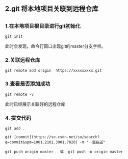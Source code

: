 ## 2.git 将本地项目关联到远程仓库

## 

### 1.在本地项目根目录进行git初始化

```
git init
```

此时会发现，命令行窗口出现git的master分支字样。

### 2.关联远程仓库

```
git remote add origin  https://xxxxxxxxx.git
```

### 3.查看是否添加成功

```
git remote -v
```

此时已经展示关联好的远程仓库

### 4. 提交代码

```
git add .

git [commit](https://so.csdn.net/so/search?q=commit&spm=1001.2101.3001.7020) -m "一些描述"

git push origin master   或  git push -u origin master
```

